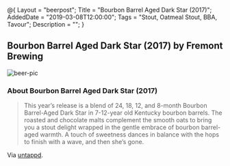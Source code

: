 @{
 Layout = "beerpost";
 Title = "Bourbon Barrel Aged Dark Star (2017)";
 AddedDate = "2019-03-08T12:00:00";
 Tags = "Stout, Oatmeal Stout, BBA, Tavour";
 Description = "";
 }
 

## Bourbon Barrel Aged Dark Star (2017) by Fremont Brewing

![beer-pic]

### About Bourbon Barrel Aged Dark Star (2017)

> This year’s release is a blend of 24, 18, 12, and 8-month Bourbon Barrel-Aged Dark Star in 7-12-year old Kentucky bourbon barrels. The roasted and chocolate malts complement the smooth oats to bring you a stout delight wrapped in the gentle embrace of bourbon barrel-aged warmth. A touch of sweetness dances in balance with the hops to finish with a wave, and then she’s gone.

Via [untappd][untappd-url].

[untappd-url]: <https://www.fremontbrewing.com/bourbon-dark-star>
[beer-pic]: https://jasonpowley.com/assets/img/2019-03-08-bourbon-barrel-aged-dark-star-2017.jpeg "Bourbon Barrel Aged Dark Star (2017) by Fremont Brewing"
